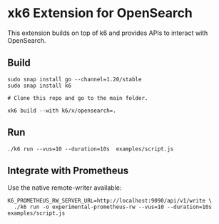 # xk6 Extension for OpenSearch

This extension builds on top of k6 and provides APIs to interact with OpenSearch.

## Build

```
sudo snap install go --channel=1.20/stable
sudo snap install k6

# Clone this repo and go to the main folder.

xk6 build --with k6/x/opensearch=.
```

## Run

```
./k6 run --vus=10 --duration=10s  examples/script.js
```

## Integrate with Prometheus

Use the native remote-writer available:
```
K6_PROMETHEUS_RW_SERVER_URL=http://localhost:9090/api/v1/write \
  ./k6 run -o experimental-prometheus-rw --vus=10 --duration=10s examples/script.js
```